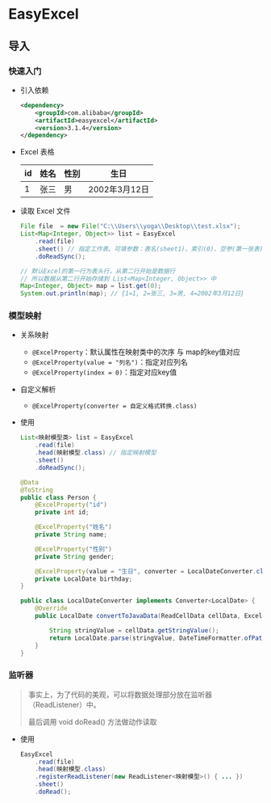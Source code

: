 # EasyExcel

## 导入

### 快速入门

- 引入依赖

  ```xml
  <dependency>
      <groupId>com.alibaba</groupId>
      <artifactId>easyexcel</artifactId>
      <version>3.1.4</version>
  </dependency>
  ```

- Excel 表格

  | id   | 姓名 | 性别 | 生日          |
  | ---- | ---- | ---- | ------------- |
  | 1    | 张三 | 男   | 2002年3月12日 |

- 读取 Excel 文件

  ```java
  File file  = new File("C:\\Users\\yoga\\Desktop\\test.xlsx");
  List<Map<Integer, Object>> list = EasyExcel
      .read(file)
      .sheet() // 指定工作表。可填参数：表名(sheet1)、索引(0)、空参(第一张表)
      .doReadSync();
  
  // 默认Excel的第一行为表头行，从第二行开始是数据行
  // 所以数据从第二行开始存储到 List<Map<Integer, Object>> 中
  Map<Integer, Object> map = list.get(0);
  System.out.println(map); // {1=1, 2=张三, 3=男, 4=2002年3月12日}
  ```



### 模型映射

- 关系映射
  - `@ExcelProperty`：默认属性在映射类中的次序 与 map的key值对应
  - `@ExcelProperty(value = "列名")`：指定对应列名
  - `@ExcelProperty(index = 0)`：指定对应key值

- 自定义解析

  - `@ExcelProperty(converter = 自定义格式转换.class)`

- 使用

  ```java
  List<映射模型类> list = EasyExcel
      .read(file)
      .head(映射模型.class) // 指定映射模型
      .sheet()
      .doReadSync();
  ```

  ```java
  @Data
  @ToString
  public class Person {
      @ExcelProperty("id")
      private int id;
  
      @ExcelProperty("姓名")
      private String name;
  
      @ExcelProperty("性别")
      private String gender;
  
      @ExcelProperty(value = "生日", converter = LocalDateConverter.class)
      private LocalDate birthday;
  }
  ```

  ```java
  public class LocalDateConverter implements Converter<LocalDate> {
      @Override
      public LocalDate convertToJavaData(ReadCellData cellData, ExcelContentProperty contentProperty, GlobalConfiguration globalConfiguration) throws Exception {
  
          String stringValue = cellData.getStringValue();
          return LocalDate.parse(stringValue, DateTimeFormatter.ofPattern("yyyy年MM月dd日"));
      }
  }
  ```




### 监听器

> 事实上，为了代码的美观，可以将数据处理部分放在监听器（ReadListener）中。
>
> 最后调用 void doRead() 方法做动作读取

- 使用

  ```java
  EasyExcel
      .read(file)
      .head(映射模型.class)
      .registerReadListener(new ReadListener<映射模型>() { ... })
      .sheet()
      .doRead();
  ```

  





































































